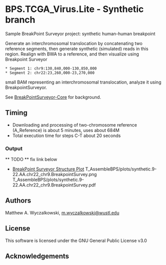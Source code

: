 # BPS.TCGA_Virus.Lite - Synthetic branch

Sample BreakPoint Surveyor project: synthetic human-human breakpoint

Generate an interchromosomal translocation by concatenating two reference segments,
then generate synthetic (simulated) reads in this region.  Realign with BWA to a
reference, and then visualize using Breakpoint Surveyor


    * Segment 1: chr9:130,840,000-130,850,000
    * Segment 2: chr22:23,260,000-23,270,000

small BAM representing an interchromosomal translocation, 
analyze it using BreakpointSurveyor.  


See [BreakPointSurveyor-Core](https://github.com/ding-lab/BreakPointSurveyor-Core/README.md) 
for background.

## Timing

* Downloading and processing of two-chromosome reference (A_Reference) is about 5 minutes, uses about 684M
* Total execution time for steps C-T about 20 seconds

### Output

** TODO ** fix link below
* [BreakPoint Surveyor Structure Plot](T_AssembleBPS/plots/TCGA-BA-4077-01B-01D-2268-08.AA.chr14.BreakpointSurvey.pdf)
T_AssembleBPS/plots/synthetic.9-22.AA.chr22_chr9.BreakpointSurvey.png
T_AssembleBPS/plots/synthetic.9-22.AA.chr22_chr9.BreakpointSurvey.pdf


## Authors
Matthew A. Wyczalkowski, m.wyczalkowski@wustl.edu

## License
This software is licensed under the GNU General Public License v3.0

## Acknowledgements
